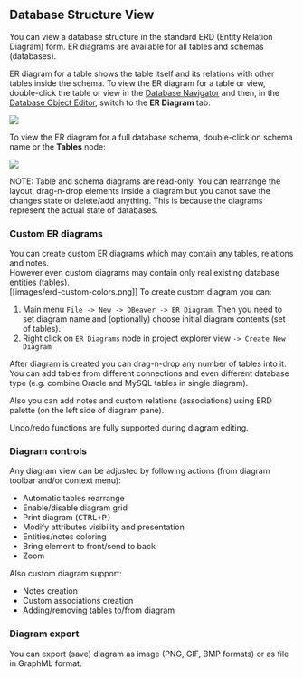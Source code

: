 ## Database Structure View

You can view a database structure in the standard ERD (Entity Relation Diagram) form. ER diagrams are available for all tables and schemas (databases).  

ER diagram for a table shows the table itself and its relations with other tables inside the schema. To view the ER diagram for a table or view, double-click the table or view in the [Database Navigator](https://github.com/serge-rider/dbeaver/wiki/Database-Navigator) and then, in the [Database Object Editor](https://github.com/serge-rider/dbeaver/wiki/Database-Object-Editor), switch to the **ER Diagram** tab:

<img src="https://www.dropbox.com/s/1na71z07tabmhos/ER%20diagram.png?raw=1"/>

To view the ER diagram for a full database schema, double-click on schema name or the **Tables** node:

<img src="https://www.dropbox.com/s/ndtttbnha3kf5eb/ER%20schema.png?raw=1"/>

NOTE: Table and schema diagrams are read-only. You can rearrange the layout, drag-n-drop elements inside a diagram but you canot save the changes state or delete/add anything. This is because the diagrams represent the actual state of databases.

### Custom ER diagrams
You can create custom ER diagrams which may contain any tables, relations and notes.  
However even custom diagrams may contain only real existing database entities (tables).  
[[images/erd-custom-colors.png]]
To create custom diagram you can:
1. Main menu `File -> New -> DBeaver -> ER Diagram`. Then you need to set diagram name and (optionally) choose initial diagram contents (set of tables).
2. Right click on `ER Diagrams` node in project explorer view `-> Create New Diagram`

After diagram is created you can drag-n-drop any number of tables into it. You can add tables from different connections and even different database type (e.g. combine Oracle and MySQL tables in single diagram).

Also you can add notes and custom relations (associations) using ERD palette (on the left side of diagram pane).

Undo/redo functions are fully supported during diagram editing.

### Diagram controls
Any diagram view can be adjusted by following actions (from diagram toolbar and/or context menu):
- Automatic tables rearrange
- Enable/disable diagram grid
- Print diagram (<kbd>CTRL+P</kdb>)
- Modify attributes visibility and presentation
- Entities/notes coloring
- Bring element to front/send to back
- Zoom

Also custom diagram support:
- Notes creation
- Custom associations creation
- Adding/removing tables to/from diagram

### Diagram export
You can export (save) diagram as image (PNG, GIF, BMP formats) or as file in GraphML format.
